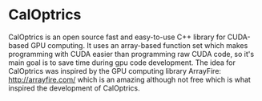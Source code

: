 CalOptrics
==========

CalOptrics is an open source fast and easy-to-use C++ library for CUDA-based GPU computing. It uses an array-based function set which makes programming with CUDA easier than programming raw CUDA code, so it's main goal is to save time during gpu code development. The idea for CalOptrics was inspired by the GPU computing library ArrayFire: http://arrayfire.com/ which is an amazing although not free which is what inspired the development of CalOptrics.
